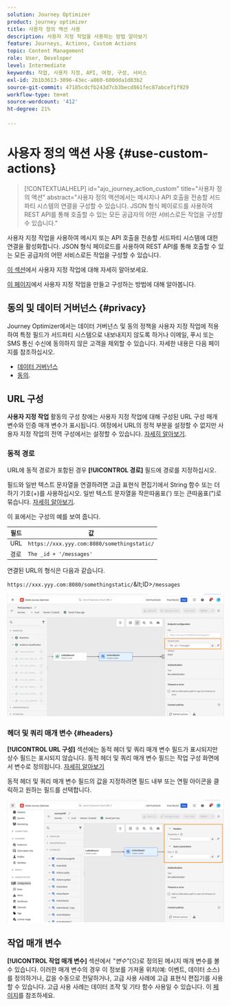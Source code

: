 ```yaml
---
solution: Journey Optimizer
product: journey optimizer
title: 사용자 정의 액션 사용
description: 사용자 지정 작업을 사용하는 방법 알아보기
feature: Journeys, Actions, Custom Actions
topic: Content Management
role: User, Developer
level: Intermediate
keywords: 작업, 사용자 지정, API, 여정, 구성, 서비스
exl-id: 2b1b3613-3096-43ec-a860-600dda1d83b2
source-git-commit: 47185cdcfb243d7cb3becd861fec87abcef1f929
workflow-type: tm+mt
source-wordcount: '412'
ht-degree: 21%

---
```


# 사용자 정의 액션 사용 {#use-custom-actions}

>[!CONTEXTUALHELP]
>id="ajo_journey_action_custom"
>title="사용자 정의 액션"
>abstract="사용자 정의 액션에서는 메시지나 API 호출을 전송할 서드파티 시스템의 연결을 구성할 수 있습니다. JSON 형식 페이로드를 사용하여 REST API를 통해 호출할 수 있는 모든 공급자의 어떤 서비스로든 작업을 구성할 수 있습니다."

사용자 지정 작업을 사용하여 메시지 또는 API 호출을 전송할 서드파티 시스템에 대한 연결을 활성화합니다. JSON 형식 페이로드를 사용하여 REST API를 통해 호출할 수 있는 모든 공급자의 어떤 서비스로든 작업을 구성할 수 있습니다.

[이 섹션](../action/action.md)에서 사용자 지정 작업에 대해 자세히 알아보세요.

[이 페이지](../action/about-custom-action-configuration.md)에서 사용자 지정 작업을 만들고 구성하는 방법에 대해 알아봅니다.

## 동의 및 데이터 거버넌스 {#privacy}

Journey Optimizer에서는 데이터 거버넌스 및 동의 정책을 사용자 지정 작업에 적용하여 특정 필드가 서드파티 시스템으로 내보내지지 않도록 하거나 이메일, 푸시 또는 SMS 통신 수신에 동의하지 않은 고객을 제외할 수 있습니다. 자세한 내용은 다음 페이지를 참조하십시오.

* [데이터 거버넌스](../action/action-privacy.md)
* [동의](../action/consent.md).

## URL 구성

**사용자 지정 작업** 활동의 구성 창에는 사용자 지정 작업에 대해 구성된 URL 구성 매개 변수와 인증 매개 변수가 표시됩니다. 여정에서 URL의 정적 부분을 설정할 수 없지만 사용자 지정 작업의 전역 구성에서는 설정할 수 있습니다. [자세히 알아보기](../action/about-custom-action-configuration.md).

### 동적 경로

URL에 동적 경로가 포함된 경우 **[!UICONTROL 경로]** 필드에 경로를 지정하십시오.

필드와 일반 텍스트 문자열을 연결하려면 고급 표현식 편집기에서 String 함수 또는 더하기 기호(+)를 사용하십시오. 일반 텍스트 문자열을 작은따옴표(&#39;) 또는 큰따옴표(&quot;)로 묶습니다. [자세히 알아보기](expression/expressionadvanced.md).

이 표에서는 구성의 예를 보여 줍니다.

| 필드 | 값 |
| --- | --- |
| URL | `https://xxx.yyy.com:8080/somethingstatic/` |
| 경로 | `The _id + '/messages'` |

연결된 URL의 형식은 다음과 같습니다.

`https://xxx.yyy.com:8080/somethingstatic/`\&lt;ID>`/messages`

![](assets/journey-custom-action-url.png)

### 헤더 및 쿼리 매개 변수 {#headers}

**[!UICONTROL URL 구성]** 섹션에는 동적 헤더 및 쿼리 매개 변수 필드가 표시되지만 상수 필드는 표시되지 않습니다. 동적 헤더 및 쿼리 매개 변수 필드는 작업 구성 화면에서 변수로 정의됩니다. [자세히 알아보기](../action/about-custom-action-configuration.md#url-configuration)

동적 헤더 및 쿼리 매개 변수 필드의 값을 지정하려면 필드 내부 또는 연필 아이콘을 클릭하고 원하는 필드를 선택합니다.

![](assets/journey-dynamicheaderfield.png)

## 작업 매개 변수

**[!UICONTROL 작업 매개 변수]** 섹션에서 _&quot;변수&quot;_(으)로 정의된 메시지 매개 변수를 볼 수 있습니다. 이러한 매개 변수의 경우 이 정보를 가져올 위치(예: 이벤트, 데이터 소스)를 정의하거나, 값을 수동으로 전달하거나, 고급 사용 사례에 고급 표현식 편집기를 사용할 수 있습니다. 고급 사용 사례는 데이터 조작 및 기타 함수 사용일 수 있습니다. 이 [페이지](expression/expressionadvanced.md)를 참조하세요.

